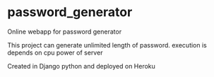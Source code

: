 # password_generator
Online webapp for password generator

This project can generate unlimited length of password.
execution is depends on cpu power of server

Created in Django python and deployed on Heroku
